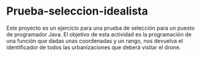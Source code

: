 # Prueba-seleccion-idealista
Este proyecto es un ejercicio para una prueba de selección para un puesto de programador Java. El objetivo de esta actividad es la programación de una función que dadas unas coordenadas y un rango, nos devuelva el identificador de todos las urbanizaciones que deberá visitar el drone.
